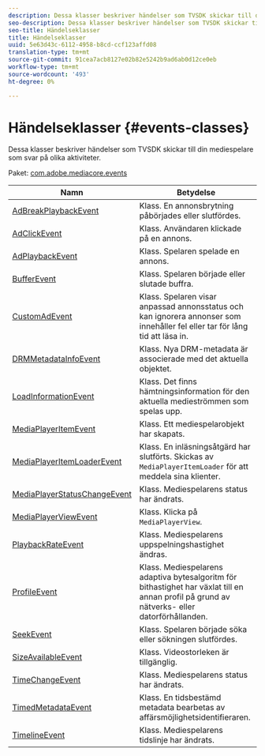 ```yaml
---
description: Dessa klasser beskriver händelser som TVSDK skickar till din mediespelare som svar på olika aktiviteter.
seo-description: Dessa klasser beskriver händelser som TVSDK skickar till din mediespelare som svar på olika aktiviteter.
seo-title: Händelseklasser
title: Händelseklasser
uuid: 5e63d43c-6112-4958-b8cd-ccf123affd08
translation-type: tm+mt
source-git-commit: 91cea7acb8127e02b82e5242b9ad6ab0d12ce0eb
workflow-type: tm+mt
source-wordcount: '493'
ht-degree: 0%

---
```



# Händelseklasser {#events-classes}

Dessa klasser beskriver händelser som TVSDK skickar till din mediespelare som svar på olika aktiviteter.

Paket: [com.adobe.mediacore.events](https://help.adobe.com/en_US/primetime/api/psdk/asdoc-dhls_1.4/com/adobe/mediacore/events/package-detail.html)

| Namn | Betydelse |
|---|---|
| [AdBreakPlaybackEvent](https://help.adobe.com/en_US/primetime/api/psdk/asdoc-dhls_1.4/com/adobe/mediacore/events/AdBreakPlaybackEvent.html) | Klass. En annonsbrytning påbörjades eller slutfördes. |
| [AdClickEvent](https://help.adobe.com/en_US/primetime/api/psdk/asdoc-dhls_1.4/com/adobe/mediacore/events/AdClickEvent.html) | Klass. Användaren klickade på en annons. |
| [AdPlaybackEvent](https://help.adobe.com/en_US/primetime/api/psdk/asdoc-dhls_1.4/com/adobe/mediacore/events/AdPlaybackEvent.html) | Klass. Spelaren spelade en annons. |
| [BufferEvent](https://help.adobe.com/en_US/primetime/api/psdk/asdoc-dhls_1.4/com/adobe/mediacore/events/BufferEvent.html) | Klass. Spelaren började eller slutade buffra. |
| [CustomAdEvent](https://help.adobe.com/en_US/primetime/api/psdk/asdoc-dhls_1.4/com/adobe/mediacore/timeline/advertising/CustomAdEvent.html) | Klass. Spelaren visar anpassad annonsstatus och kan ignorera annonser som innehåller fel eller tar för lång tid att läsa in. |
| [DRMMetadataInfoEvent](https://help.adobe.com/en_US/primetime/api/psdk/asdoc-dhls_1.4/com/adobe/mediacore/events/DRMMetadataInfoEvent.html) | Klass. Nya DRM-metadata är associerade med det aktuella objektet. |
| [LoadInformationEvent](https://help.adobe.com/en_US/primetime/api/psdk/asdoc-dhls_1.4/com/adobe/mediacore/events/LoadInformationEvent.html) | Klass. Det finns hämtningsinformation för den aktuella medieströmmen som spelas upp. |
| [MediaPlayerItemEvent](https://help.adobe.com/en_US/primetime/api/psdk/asdoc-dhls_1.4/com/adobe/mediacore/events/MediaPlayerItemEvent.html) | Klass. Ett mediespelarobjekt har skapats. |
| [MediaPlayerItemLoaderEvent](https://help.adobe.com/en_US/primetime/api/psdk/asdoc-dhls_1.4/com/adobe/mediacore/events/MediaPlayerItemLoaderEvent.html) | Klass. En inläsningsåtgärd har slutförts. Skickas av `MediaPlayerItemLoader` för att meddela sina klienter. |
| [MediaPlayerStatusChangeEvent](https://help.adobe.com/en_US/primetime/api/psdk/asdoc-dhls_1.4/com/adobe/mediacore/events/MediaPlayerStatusChangeEvent.html) | Klass. Mediespelarens status har ändrats. |
| [MediaPlayerViewEvent](https://help.adobe.com/en_US/primetime/api/psdk/asdoc-dhls_1.4/com/adobe/mediacore/events/MediaPlayerViewEvent.html) | Klass. Klicka på `MediaPlayerView`. |
| [PlaybackRateEvent](https://help.adobe.com/en_US/primetime/api/psdk/asdoc-dhls_1.4/com/adobe/mediacore/events/PlaybackRateEvent.html) | Klass. Mediespelarens uppspelningshastighet ändras. |
| [ProfileEvent](https://help.adobe.com/en_US/primetime/api/psdk/asdoc-dhls_1.4/com/adobe/mediacore/events/ProfileEvent.html) | Klass. Mediespelarens adaptiva bytesalgoritm för bithastighet har växlat till en annan profil på grund av nätverks- eller datorförhållanden. |
| [SeekEvent](https://help.adobe.com/en_US/primetime/api/psdk/asdoc-dhls_1.4/com/adobe/mediacore/events/SeekEvent.html) | Klass. Spelaren började söka eller sökningen slutfördes. |
| [SizeAvailableEvent](https://help.adobe.com/en_US/primetime/api/psdk/asdoc-dhls_1.4/com/adobe/mediacore/events/SizeAvailableEvent.html) | Klass. Videostorleken är tillgänglig. |
| [TimeChangeEvent](https://help.adobe.com/en_US/primetime/api/psdk/asdoc-dhls_1.4/com/adobe/mediacore/events/TimeChangeEvent.html) | Klass. Mediespelarens status har ändrats. |
| [TimedMetadataEvent](https://help.adobe.com/en_US/primetime/api/psdk/asdoc-dhls_1.4/com/adobe/mediacore/events/TimedMetadataEvent.html) | Klass. En tidsbestämd metadata bearbetas av affärsmöjlighetsidentifieraren. |
| [TimelineEvent](https://help.adobe.com/en_US/primetime/api/psdk/asdoc-dhls_1.4/com/adobe/mediacore/events/TimelineEvent.html) | Klass. Mediespelarens tidslinje har ändrats. |